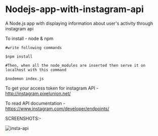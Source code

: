 # Nodejs-app-with-instagram-api
A Node.js app with displaying information about user's activity through instagram api 

To install - node & npm 

```
#write following commands 

$npm install

#Then, when all the node_modules are inserted then serve it on localhost with this command

$nodemon index.js

```

To get your access token for instagram API - http://instagram.pixelunion.net/

To read API documentation - https://www.instagram.com/developer/endpoints/


SCREENSHOTS:-

![insta-api](https://user-images.githubusercontent.com/21293048/29136715-afe48b8c-7d5b-11e7-85c0-21f61ff88c60.png)
